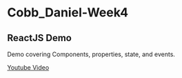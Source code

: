 # Cobb_Daniel-Week4
## ReactJS Demo

Demo covering Components, properties, state, and events.

[Youtube Video](https://www.youtube.com/watch?v=g0H3Cm_QoRg&feature=youtu.be)
